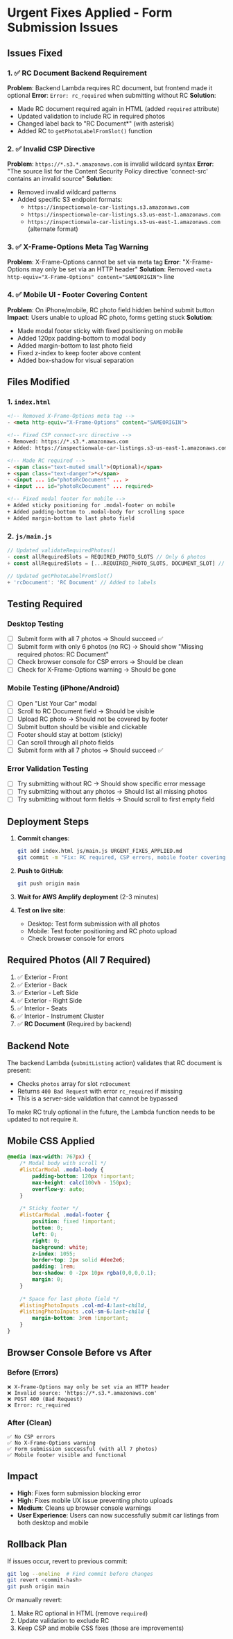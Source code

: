 # Urgent Fixes Applied - Form Submission Issues

## Issues Fixed

### 1. ✅ RC Document Backend Requirement
**Problem**: Backend Lambda requires RC document, but frontend made it optional
**Error**: `Error: rc_required` when submitting without RC
**Solution**: 
- Made RC document required again in HTML (added `required` attribute)
- Updated validation to include RC in required photos
- Changed label back to "RC Document*" (with asterisk)
- Added RC to `getPhotoLabelFromSlot()` function

### 2. ✅ Invalid CSP Directive
**Problem**: `https://*.s3.*.amazonaws.com` is invalid wildcard syntax
**Error**: "The source list for the Content Security Policy directive 'connect-src' contains an invalid source"
**Solution**:
- Removed invalid wildcard patterns
- Added specific S3 endpoint formats:
  - `https://inspectionwale-car-listings.s3.amazonaws.com`
  - `https://inspectionwale-car-listings.s3.us-east-1.amazonaws.com`
  - `https://inspectionwale-car-listings.s3-us-east-1.amazonaws.com` (alternate format)

### 3. ✅ X-Frame-Options Meta Tag Warning
**Problem**: X-Frame-Options cannot be set via meta tag
**Error**: "X-Frame-Options may only be set via an HTTP header"
**Solution**: Removed `<meta http-equiv="X-Frame-Options" content="SAMEORIGIN">` line

### 4. ✅ Mobile UI - Footer Covering Content
**Problem**: On iPhone/mobile, RC photo field hidden behind submit button
**Impact**: Users unable to upload RC photo, forms getting stuck
**Solution**:
- Made modal footer sticky with fixed positioning on mobile
- Added 120px padding-bottom to modal body
- Added margin-bottom to last photo field
- Fixed z-index to keep footer above content
- Added box-shadow for visual separation

## Files Modified

### 1. `index.html`
```html
<!-- Removed X-Frame-Options meta tag -->
- <meta http-equiv="X-Frame-Options" content="SAMEORIGIN">

<!-- Fixed CSP connect-src directive -->
- Removed: https://*.s3.*.amazonaws.com
+ Added: https://inspectionwale-car-listings.s3-us-east-1.amazonaws.com

<!-- Made RC required -->
- <span class="text-muted small">(Optional)</span>
+ <span class="text-danger">*</span>
- <input ... id="photoRcDocument" ... >
+ <input ... id="photoRcDocument" ... required>

<!-- Fixed modal footer for mobile -->
+ Added sticky positioning for .modal-footer on mobile
+ Added padding-bottom to .modal-body for scrolling space
+ Added margin-bottom to last photo field
```

### 2. `js/main.js`
```javascript
// Updated validateRequiredPhotos()
- const allRequiredSlots = REQUIRED_PHOTO_SLOTS // Only 6 photos
+ const allRequiredSlots = [...REQUIRED_PHOTO_SLOTS, DOCUMENT_SLOT] // All 7 photos

// Updated getPhotoLabelFromSlot()
+ 'rcDocument': 'RC Document' // Added to labels
```

## Testing Required

### Desktop Testing
- [ ] Submit form with all 7 photos → Should succeed ✅
- [ ] Submit form with only 6 photos (no RC) → Should show "Missing required photos: RC Document"
- [ ] Check browser console for CSP errors → Should be clean
- [ ] Check for X-Frame-Options warning → Should be gone

### Mobile Testing (iPhone/Android)
- [ ] Open "List Your Car" modal
- [ ] Scroll to RC Document field → Should be visible
- [ ] Upload RC photo → Should not be covered by footer
- [ ] Submit button should be visible and clickable
- [ ] Footer should stay at bottom (sticky)
- [ ] Can scroll through all photo fields
- [ ] Submit form with all 7 photos → Should succeed ✅

### Error Validation Testing
- [ ] Try submitting without RC → Should show specific error message
- [ ] Try submitting without any photos → Should list all missing photos
- [ ] Try submitting without form fields → Should scroll to first empty field

## Deployment Steps

1. **Commit changes**:
   ```bash
   git add index.html js/main.js URGENT_FIXES_APPLIED.md
   git commit -m "Fix: RC required, CSP errors, mobile footer covering content"
   ```

2. **Push to GitHub**:
   ```bash
   git push origin main
   ```

3. **Wait for AWS Amplify deployment** (2-3 minutes)

4. **Test on live site**:
   - Desktop: Test form submission with all photos
   - Mobile: Test footer positioning and RC photo upload
   - Check browser console for errors

## Required Photos (All 7 Required)

1. ✅ Exterior - Front
2. ✅ Exterior - Back
3. ✅ Exterior - Left Side
4. ✅ Exterior - Right Side
5. ✅ Interior - Seats
6. ✅ Interior - Instrument Cluster
7. ✅ **RC Document** (Required by backend)

## Backend Note

The backend Lambda (`submitListing` action) validates that RC document is present:
- Checks `photos` array for slot `rcDocument`
- Returns `400 Bad Request` with error `rc_required` if missing
- This is a server-side validation that cannot be bypassed

To make RC truly optional in the future, the Lambda function needs to be updated to not require it.

## Mobile CSS Applied

```css
@media (max-width: 767px) {
    /* Modal body with scroll */
    #listCarModal .modal-body {
        padding-bottom: 120px !important;
        max-height: calc(100vh - 150px);
        overflow-y: auto;
    }
    
    /* Sticky footer */
    #listCarModal .modal-footer {
        position: fixed !important;
        bottom: 0;
        left: 0;
        right: 0;
        background: white;
        z-index: 1055;
        border-top: 2px solid #dee2e6;
        padding: 1rem;
        box-shadow: 0 -2px 10px rgba(0,0,0,0.1);
        margin: 0;
    }
    
    /* Space for last photo field */
    #listingPhotoInputs .col-md-4:last-child,
    #listingPhotoInputs .col-sm-6:last-child {
        margin-bottom: 3rem !important;
    }
}
```

## Browser Console Before vs After

### Before (Errors)
```
❌ X-Frame-Options may only be set via an HTTP header
❌ Invalid source: 'https://*.s3.*.amazonaws.com'
❌ POST 400 (Bad Request)
❌ Error: rc_required
```

### After (Clean)
```
✅ No CSP errors
✅ No X-Frame-Options warning
✅ Form submission successful (with all 7 photos)
✅ Mobile footer visible and functional
```

## Impact

- **High**: Fixes form submission blocking error
- **High**: Fixes mobile UX issue preventing photo uploads
- **Medium**: Cleans up browser console warnings
- **User Experience**: Users can now successfully submit car listings from both desktop and mobile

## Rollback Plan

If issues occur, revert to previous commit:
```bash
git log --oneline  # Find commit before changes
git revert <commit-hash>
git push origin main
```

Or manually revert:
1. Make RC optional in HTML (remove `required`)
2. Update validation to exclude RC
3. Keep CSP and mobile CSS fixes (those are improvements)
